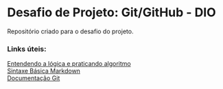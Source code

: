 # Desafio de Projeto: Git/GitHub - DIO
Repositório criado para o desafio do projeto.

### Links úteis:
[Entendendo a lógica e praticando algoritmo](https://studio.code.org/s/mc/lessons/1/levels/1)<br>
[Sintaxe Básica Markdown](https://www.markdownguide.org/basic-syntax/)<br>[Documentação Git](https://git-scm.com/docs)<br>

